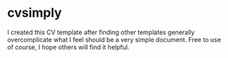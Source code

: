 # cvsimply

I created this CV template after finding other templates generally overcomplicate what I feel should be a very simple document. Free to use of course, I hope others will find it helpful.